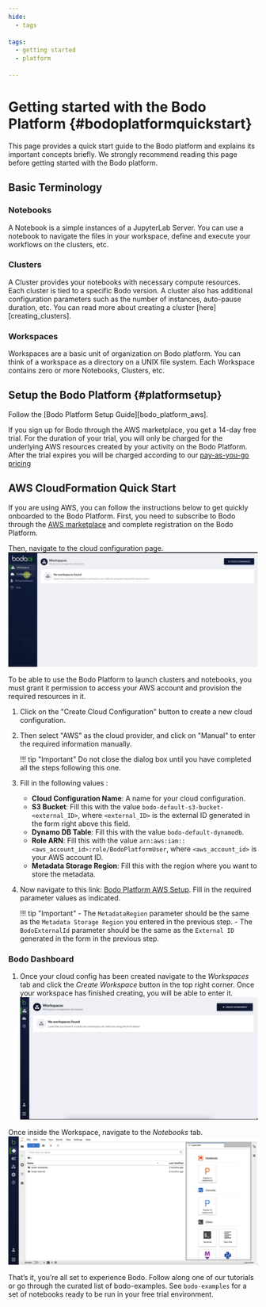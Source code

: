 ```yaml
---
hide:
  - tags

tags:
  - getting started
  - platform

---
```


# Getting started with the Bodo Platform {#bodoplatformquickstart}


This page provides a quick start guide to the Bodo platform and explains its
important concepts briefly. We strongly recommend reading this page
before getting started with the Bodo platform.

## Basic Terminology

###  **Notebooks**

  A Notebook is a simple instances of a JupyterLab Server. You can use
  a notebook to navigate the files in your workspace, define and execute
  your workflows on the clusters, etc.


### **Clusters**

  A Cluster provides your notebooks with necessary compute resources.
  Each cluster is tied to a specific Bodo version. A cluster also has
  additional configuration parameters such as the number of instances,
  auto-pause duration, etc. You can read more about creating a cluster [here][creating_clusters].

### **Workspaces**

  Workspaces are a basic unit of organization on Bodo platform. You can
  think of a workspace as a directory on a UNIX file system. Each Workspace
  contains zero or more Notebooks, Clusters, etc.


##  Setup the Bodo Platform {#platformsetup}

Follow the [Bodo Platform Setup Guide][bodo_platform_aws].

If you sign up for Bodo through the AWS marketplace, you get a 14-day free trial. For the duration of your trial, you will only be charged for the underlying AWS resources created by your
    activity on the Bodo Platform. After the trial expires you will be charged according to our [pay-as-you-go pricing](https://www.bodo.ai/pricing)

## AWS CloudFormation Quick Start

If you are using AWS, you can follow the instructions below to get quickly onboarded to the Bodo Platform. First, you need to subscribe to Bodo through the [AWS marketplace](https://aws.amazon.com/marketplace/pp/prodview-zg6n2qyj5h74o) and complete registration on the Bodo Platform. 

Then, navigate to the cloud configuration page.  
![Dashboard](../platform_onboarding_screenshots/dashboard.gif#center)

To be able to use the Bodo Platform to launch clusters and notebooks,
you must grant it permission to access your AWS account and provision
the required resources in it.

1. Click on the "Create Cloud Configuration" button to create a new cloud configuration.
2. Then select "AWS" as the cloud provider, and click on "Manual" to enter the required information manually.

    !!! tip "Important"
        Do not close the dialog box until you have completed all the steps following this one.

3. Fill in the following values :
    - **Cloud Configuration Name**: A name for your cloud configuration.
    - **S3 Bucket**: Fill this with the value `bodo-default-s3-bucket-<external_ID>`, where `<external_ID>` is the external ID generated in the form right above this field.
    - **Dynamo DB Table**: Fill this with the value `bodo-default-dynamodb`. 
    - **Role ARN**: Fill this with the value `arn:aws:iam::<aws_account_id>:role/BodoPlatformUser`, where `<aws_account_id>` is your AWS account ID.
    - **Metadata Storage Region**: Fill this with the region where you want to store the metadata.
4. Now navigate to this link: [Bodo Platform AWS Setup](https://us-east-1.console.aws.amazon.com/cloudformation/home?region=us-east-1#/stacks/quickcreate?templateURL=https://platform-quickstart.s3.amazonaws.com/bodo_platform_default_quickstart.yml&stackName=bodo-default-stack&param_MetadataRegion=enter_your_metadata_region_here&param_BodoExternalId=enter_your_external_id_here). Fill in the required parameter values as indicated.

    !!! tip "Important" 
        - The `MetadataRegion` parameter should be the same as the `Metadata Storage Region` you entered in the previous step. 
        - The `BodoExternalId` parameter should be the same as the `External ID` generated in the form in the previous step.

### Bodo Dashboard

1. Once your cloud config has been created navigate to the *Workspaces* tab and click the *Create Workspace* button in the
 top right corner. Once your workspace has finished creating, you will be able to enter it.
 ![Dashboard view](../quick_start_screenshots/dashboard.png#center)

  Once inside the Workspace, navigate to the *Notebooks* tab.
   ![Notebook view](../quick_start_screenshots/notebook.png#center)


That’s it, you’re all set to experience Bodo. Follow along one of our tutorials or go through the curated list of bodo-examples.
 See `bodo-examples` for a set of notebooks ready to be run in your free trial environment.
